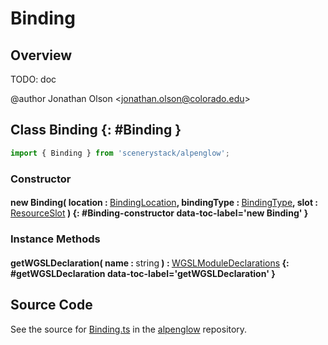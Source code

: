 # Binding

## Overview

TODO: doc

@author Jonathan Olson &lt;jonathan.olson@colorado.edu&gt;

## Class Binding {: #Binding }


```js
import { Binding } from 'scenerystack/alpenglow';
```
### Constructor

#### new Binding( location : <span style="font-weight: 400;">[BindingLocation](../alpenglow/BindingLocation.md)</span>, bindingType : <span style="font-weight: 400;">[BindingType](../alpenglow/BindingType.md)</span>, slot : <span style="font-weight: 400;">[ResourceSlot](../alpenglow/ResourceSlot.md)</span> ) {: #Binding-constructor data-toc-label='new Binding' }

### Instance Methods

#### getWGSLDeclaration( name : <span style="font-weight: 400;"><span style="color: hsla(calc(var(--md-hue) + 180deg),80%,40%,1);">string</span></span> ) : <span style="font-weight: 400;">[WGSLModuleDeclarations](../alpenglow/WGSLString.md#WGSLModuleDeclarations)</span> {: #getWGSLDeclaration data-toc-label='getWGSLDeclaration' }



## Source Code

See the source for [Binding.ts](https://github.com/phetsims/alpenglow/blob/main/js/webgpu/compute/Binding.ts) in the [alpenglow](https://github.com/phetsims/alpenglow) repository.
